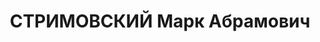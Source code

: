 ---
title: СТРИМОВСКИЙ Марк Абрамович
description: 'Род. в 1904, Одесская обл., г. Новая Одесса, еврей, член КП(б)У с 1925.
  Проживал: г. Киев, ул. Ольгинская, 1 - 18.

  Обв. по ст. 97 УК УССР. 1928 – осужден условно'
---